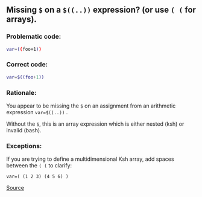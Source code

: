 ## Missing `$` on a `$((..))` expression? (or use `( (` for arrays).

### Problematic code:

```sh
var=((foo+1))
```

### Correct code:

```sh
var=$((foo+1))
```

### Rationale:

You appear to be missing the `$` on an assignment from an arithmetic expression `var=$((..))` .

Without the `$`, this is an array expression which is either nested (ksh) or invalid (bash). 

### Exceptions:

If you are trying to define a multidimensional Ksh array, add spaces between the `( (` to clarify:

    var=( (1 2 3) (4 5 6) )

[Source](https://github.com/koalaman/shellcheck/wiki/SC1116)

